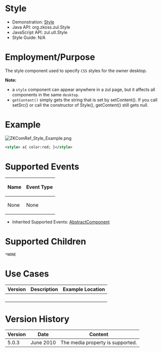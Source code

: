 # Style

- Demonstration:
  [Style](http://www.zkoss.org/zkdemo/styling/custom_style)
- Java API: <javadoc>org.zkoss.zul.Style </javadoc>
- JavaScript API: <javadoc directory="jsdoc">zul.utl.Style</javadoc>
- Style Guide: N/A

# Employment/Purpose

The style component used to specify `CSS` styles for the owner desktop.

**Note:**

- a `style` component can appear anywhere in a zul page, but it affects
  all components in the same `desktop`.
- `getContent()` simply gets the string that is set by setContent(). If
  you call setSrc() or call the constructor of Style(), getContent()
  still gets null.

# Example

  
![](ZKComRef_Style_Example.png "ZKComRef_Style_Example.png")

``` xml
<style> a{ color:red; }</style>
```

# Supported Events

<table>
<thead>
<tr class="header">
<th><center>
<p>Name</p>
</center></th>
<th><center>
<p>Event Type</p>
</center></th>
</tr>
</thead>
<tbody>
<tr class="odd">
<td><p>None</p></td>
<td><p>None</p></td>
</tr>
</tbody>
</table>

- Inherited Supported Events: [
  AbstractComponent](ZK_Component_Reference/Base_Components/AbstractComponent#Supported_Events)

# Supported Children

`*NONE`

# Use Cases

| Version | Description | Example Location |
|---------|-------------|------------------|
|         |             |                  |

# Version History

| Version | Date      | Content                          |
|---------|-----------|----------------------------------|
| 5.0.3   | June 2010 | The media property is supported. |
